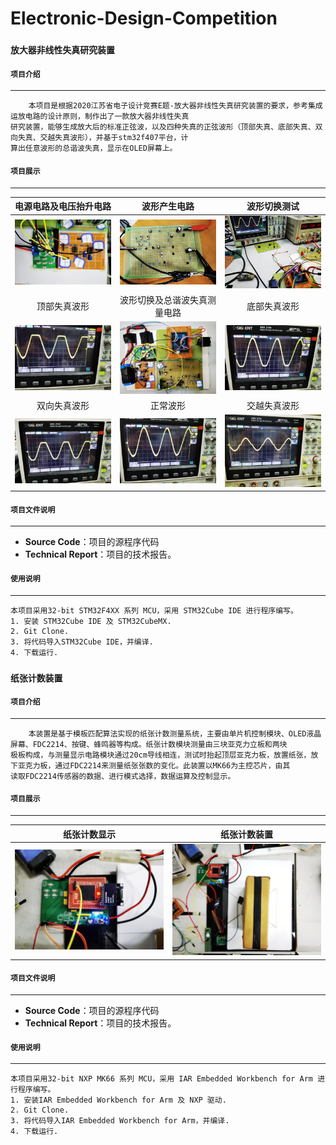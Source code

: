 # Electronic-Design-Competition

###  `放大器非线性失真研究装置`

#### `项目介绍`
-------

        本项目是根据2020江苏省电子设计竞赛E题-放大器非线性失真研究装置的要求，参考集成运放电路的设计原则，制作出了一款放大器非线性失真
    研究装置，能够生成放大后的标准正弦波，以及四种失真的正弦波形（顶部失真、底部失真、双向失真、交越失真波形），并基于stm32f407平台，计
    算出任意波形的总谐波失真，显示在OLED屏幕上。 
    
#### `项目展示`
-------
|   电源电路及电压抬升电路    |   波形产生电路    |   波形切换测试    |   
|:---------------:|:---------------:|:---------------:| 
|![image10](https://github.com/GTshenmi/Electronic-Design-Competition/blob/main/Display%20Image/10.JPG)|![image12](https://github.com/GTshenmi/Electronic-Design-Competition/blob/main/Display%20Image/12.jpg)|![image11](https://github.com/GTshenmi/Electronic-Design-Competition/blob/main/Display%20Image/11.jpeg)|
|   顶部失真波形    |波形切换及总谐波失真测量电路|   底部失真波形    |   
|![image4](https://github.com/GTshenmi/Electronic-Design-Competition/blob/main/Display%20Image/4.jpeg)|![image3](https://github.com/GTshenmi/Electronic-Design-Competition/blob/main/Display%20Image/3.jpeg)|![image5](https://github.com/GTshenmi/Electronic-Design-Competition/blob/main/Display%20Image/5.jpeg)|
|   双向失真波形    |    正常波形             |      交越失真波形            |   
|![image7](https://github.com/GTshenmi/Electronic-Design-Competition/blob/main/Display%20Image/7.jpeg)|![image6](https://github.com/GTshenmi/Electronic-Design-Competition/blob/main/Display%20Image/6.jpeg)|![image8](https://github.com/GTshenmi/Electronic-Design-Competition/blob/main/Display%20Image/8.jpeg)|

#### `项目文件说明`
-----------------------------------------------------------------------------------------------

* **Source Code**：项目的源程序代码
* **Technical Report**：项目的技术报告。

#### `使用说明`
-----------------------------------------------------------------------------------------------

    本项目采用32-bit STM32F4XX 系列 MCU，采用 STM32Cube IDE 进行程序编写。
    1. 安装 STM32Cube IDE 及 STM32CubeMX.
    2. Git Clone.
    3. 将代码导入STM32Cube IDE，并编译.
    4. 下载运行.

###  `纸张计数装置`

#### `项目介绍`
-------

        本装置是基于模板匹配算法实现的纸张计数测量系统，主要由单片机控制模块、OLED液晶屏幕、FDC2214、按键、蜂鸣器等构成。纸张计数模块测量由三块亚克力立板和两块   
    极板构成，与测量显示电路模块通过20cm导线相连，测试时抬起顶层亚克力板，放置纸张，放下亚克力板，通过FDC2214来测量纸张张数的变化。此装置以MK66为主控芯片，由其
    读取FDC2214传感器的数据、进行模式选择，数据运算及控制显示。 
    
#### `项目展示`
-------
|   纸张计数显示    |   纸张计数装置    |
|:---------------:|:---------------:|
|![image0](https://github.com/GTshenmi/Electronic-Design-Competition/blob/main/Display%20Image/0.jpeg)|![image1](https://github.com/GTshenmi/Electronic-Design-Competition/blob/main/Display%20Image/1.jpeg)|

#### `项目文件说明`
-----------------------------------------------------------------------------------------------

* **Source Code**：项目的源程序代码
* **Technical Report**：项目的技术报告。

#### `使用说明`
-----------------------------------------------------------------------------------------------

    本项目采用32-bit NXP MK66 系列 MCU，采用 IAR Embedded Workbench for Arm 进行程序编写。
    1. 安装IAR Embedded Workbench for Arm 及 NXP 驱动.
    2. Git Clone.
    3. 将代码导入IAR Embedded Workbench for Arm，并编译.
    4. 下载运行.
